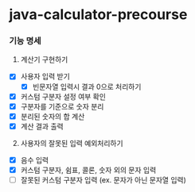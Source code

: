 # java-calculator-precourse

### 기능 명세
1. 계산기 구현하기
  - [x] 사용자 입력 받기
    - [x] 빈문자열 입력시 결과 0으로 처리하기
  - [x] 커스텀 구분자 설정 여부 확인
  - [x] 구분자를 기준으로 숫자 분리
  - [x] 분리된 숫자의 합 계산
  - [x] 계산 결과 출력
  
2. 사용자의 잘못된 입력 예외처리하기
  - [x] 음수 입력
  - [x] 커스텀 구분자, 쉼표, 콜론, 숫자 외의 문자 입력
  - [ ] 잘못된 커스텀 구분자 입력 (ex. 문자가 아닌 문자열 입력)
